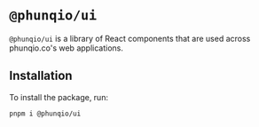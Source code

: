 # `@phunqio/ui`

`@phunqio/ui` is a library of React components that are used across phunqio.co's web applications.

## Installation

To install the package, run:

```bash
pnpm i @phunqio/ui
```
